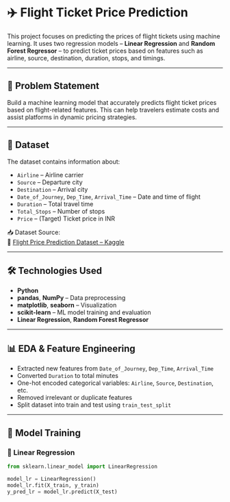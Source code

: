 # ✈️ Flight Ticket Price Prediction

This project focuses on predicting the prices of flight tickets using machine learning. It uses two regression models – **Linear Regression** and **Random Forest Regressor** – to predict ticket prices based on features such as airline, source, destination, duration, stops, and timings.

---

## 📌 Problem Statement

Build a machine learning model that accurately predicts flight ticket prices based on flight-related features. This can help travelers estimate costs and assist platforms in dynamic pricing strategies.

---

## 📂 Dataset

The dataset contains information about:
- `Airline` – Airline carrier  
- `Source` – Departure city  
- `Destination` – Arrival city  
- `Date_of_Journey`, `Dep_Time`, `Arrival_Time` – Date and time of flight  
- `Duration` – Total travel time  
- `Total_Stops` – Number of stops  
- `Price` – (Target) Ticket price in INR

📥 Dataset Source:  
🔗 [Flight Price Prediction Dataset – Kaggle](https://www.kaggle.com/datasets/shubhambathwal/flight-price-prediction)

---

## 🛠️ Technologies Used

- **Python**
- **pandas**, **NumPy** – Data preprocessing
- **matplotlib**, **seaborn** – Visualization
- **scikit-learn** – ML model training and evaluation
- **Linear Regression**, **Random Forest Regressor**

---

## 📊 EDA & Feature Engineering

- Extracted new features from `Date_of_Journey`, `Dep_Time`, `Arrival_Time`
- Converted `Duration` to total minutes
- One-hot encoded categorical variables: `Airline`, `Source`, `Destination`, etc.
- Removed irrelevant or duplicate features
- Split dataset into train and test using `train_test_split`

---

## 🧠 Model Training

### 🔹 Linear Regression

```python
from sklearn.linear_model import LinearRegression

model_lr = LinearRegression()
model_lr.fit(X_train, y_train)
y_pred_lr = model_lr.predict(X_test)

